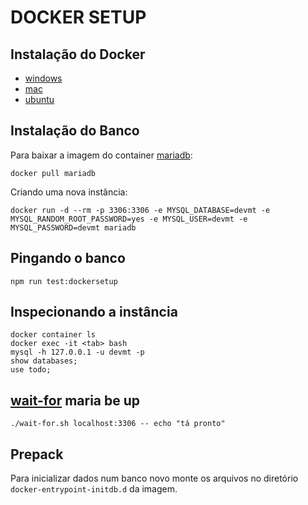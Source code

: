 # DOCKER SETUP

## Instalação do Docker
- [windows](https://docs.docker.com/docker-for-windows/install/)
- [mac](https://docs.docker.com/docker-for-mac/install/)
- [ubuntu](https://docs.docker.com/engine/install/ubuntu/)

## Instalação do Banco
Para baixar a imagem do container [mariadb](https://mariadb.com/kb/en/installing-and-using-mariadb-via-docker/):
```
docker pull mariadb
```

Criando uma nova instância:
```
docker run -d --rm -p 3306:3306 -e MYSQL_DATABASE=devmt -e MYSQL_RANDOM_ROOT_PASSWORD=yes -e MYSQL_USER=devmt -e MYSQL_PASSWORD=devmt mariadb
```

## Pingando o banco
```
npm run test:dockersetup
```

## Inspecionando a instância
```
docker container ls
docker exec -it <tab> bash
mysql -h 127.0.0.1 -u devmt -p
show databases;
use todo;
```

## [wait-for](https://github.com/Eficode/wait-for) maria be up
```
./wait-for.sh localhost:3306 -- echo "tá pronto"
```

## Prepack
Para inicializar dados num banco novo monte os arquivos no diretório `docker-entrypoint-initdb.d` da imagem.